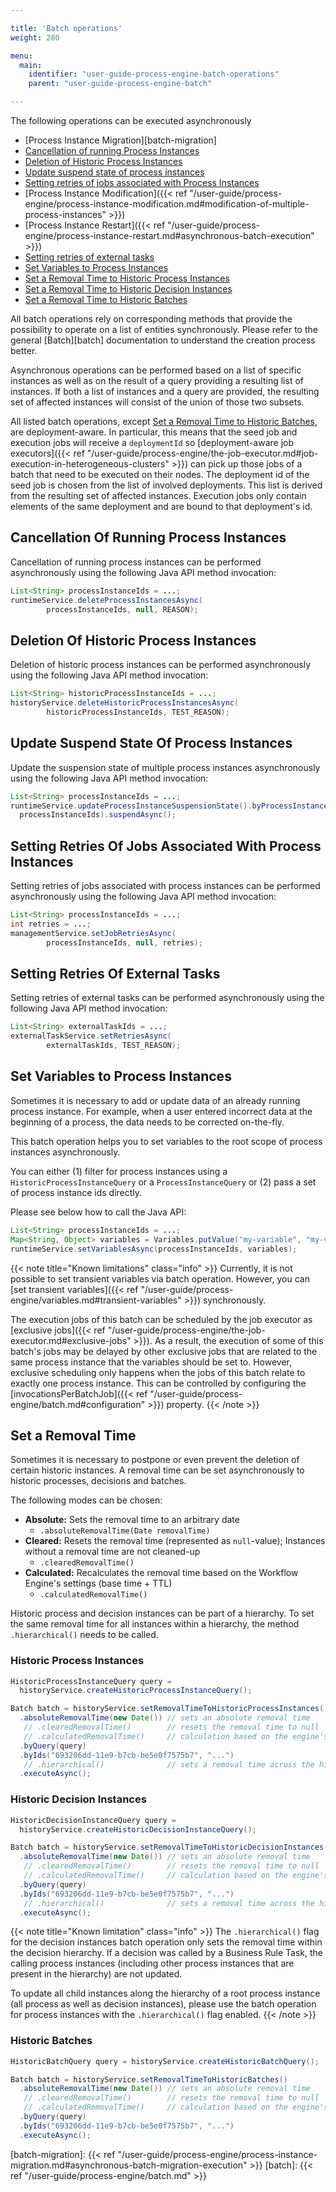 ```yaml
---

title: 'Batch operations'
weight: 280

menu:
  main:
    identifier: "user-guide-process-engine-batch-operations"
    parent: "user-guide-process-engine-batch"

---
```


The following operations can be executed asynchronously

- [Process Instance Migration][batch-migration]
- [Cancellation of running Process Instances](#cancellation-of-running-process-instances)
- [Deletion of Historic Process Instances](#deletion-of-historic-process-instances)
- [Update suspend state of process instances](#update-suspend-state-of-process-instances)
- [Setting retries of jobs associated with Process Instances](#setting-retries-of-jobs-associated-with-process-instances)
- [Process Instance Modification]({{< ref "/user-guide/process-engine/process-instance-modification.md#modification-of-multiple-process-instances" >}})
- [Process Instance Restart]({{< ref "/user-guide/process-engine/process-instance-restart.md#asynchronous-batch-execution" >}})
- [Setting retries of external tasks](#setting-retries-of-external-tasks)
- [Set Variables to Process Instances](#set-variables-to-process-instances)
- [Set a Removal Time to Historic Process Instances](#historic-process-instances)
- [Set a Removal Time to Historic Decision Instances](#historic-decision-instances)
- [Set a Removal Time to Historic Batches](#historic-batches)

All batch operations rely on corresponding methods that provide the possibility to
operate on a list of entities synchronously. Please refer to the general [Batch][batch] documentation to
understand the creation process better.

Asynchronous operations can be performed based on a list of specific instances as well as on the result of a query providing a
resulting list of instances. If both a list of instances and a query are provided, the resulting set of affected instances
will consist of the union of those two subsets.

All listed batch operations, except [Set a Removal Time to Historic Batches](#historic-batches), are deployment-aware.
In particular, this means that the seed job and execution jobs will receive a `deploymentId` so [deployment-aware job executors]({{< ref "/user-guide/process-engine/the-job-executor.md#job-execution-in-heterogeneous-clusters" >}}) can pick up those jobs of a batch that need to be executed on their nodes. The deployment id of the seed job is chosen from the list of involved deployments. This list is derived from the resulting set of affected instances. Execution jobs only contain elements of the same deployment and are bound to that deployment's id.

## Cancellation Of Running Process Instances

Cancellation of running process instances can be performed asynchronously using the following Java API method invocation:

```java
List<String> processInstanceIds = ...;
runtimeService.deleteProcessInstancesAsync(
        processInstanceIds, null, REASON);
```


## Deletion Of Historic Process Instances

Deletion of historic process instances can be performed asynchronously using the following Java API method invocation:

```java
List<String> historicProcessInstanceIds = ...;
historyService.deleteHistoricProcessInstancesAsync(
        historicProcessInstanceIds, TEST_REASON);
```

## Update Suspend State Of Process Instances

Update the suspension state of multiple process instances asynchronously using the following Java API method invocation:

```java
List<String> processInstanceIds = ...;
runtimeService.updateProcessInstanceSuspensionState().byProcessInstanceIds(
  processInstanceIds).suspendAsync();
```

## Setting Retries Of Jobs Associated With Process Instances

Setting retries of jobs associated with process instances can be performed asynchronously using the following Java API method invocation:

```java
List<String> processInstanceIds = ...;
int retries = ...;
managementService.setJobRetriesAsync(
        processInstanceIds, null, retries);
```

## Setting Retries Of External Tasks

Setting retries of external tasks can be performed asynchronously using the following Java API method invocation:

```java
List<String> externalTaskIds = ...;
externalTaskService.setRetriesAsync(
        externalTaskIds, TEST_REASON);
```

## Set Variables to Process Instances

Sometimes it is necessary to add or update data of an already running process instance. 
For example, when a user entered incorrect data at the beginning of a process, 
the data needs to be corrected on-the-fly. 

This batch operation helps you to set variables to the root scope of process instances asynchronously.

You can either (1) filter for process instances using a `HistoricProcessInstanceQuery` or a `ProcessInstanceQuery`
or (2) pass a set of process instance ids directly.

Please see below how to call the Java API:

```java
List<String> processInstanceIds = ...;
Map<String, Object> variables = Variables.putValue("my-variable", "my-value");
runtimeService.setVariablesAsync(processInstanceIds, variables);
```

{{< note title="Known limitations" class="info" >}}
Currently, it is not possible to set transient variables via batch operation. However,
you can [set transient variables]({{< ref "/user-guide/process-engine/variables.md#transient-variables" >}}) synchronously.

The execution jobs of this batch can be scheduled by the job executor as [exclusive jobs]({{< ref "/user-guide/process-engine/the-job-executor.md#exclusive-jobs" >}}).
As a result, the execution of some of this batch's jobs may be delayed by other exclusive jobs that are related to the same process instance that the variables should be set to.
However, exclusive scheduling only happens when the jobs of this batch relate to exactly one process instance. 
This can be controlled by configuring the [invocationsPerBatchJob]({{< ref "/user-guide/process-engine/batch.md#configuration" >}}) property.
{{< /note >}}

## Set a Removal Time

Sometimes it is necessary to postpone or even prevent the deletion of certain historic instances.
A removal time can be set asynchronously to historic processes, decisions and batches.

The following modes can be chosen:

* **Absolute:** Sets the removal time to an arbitrary date
  * `.absoluteRemovalTime(Date removalTime)`
* **Cleared:** Resets the removal time (represented as `null`-value); Instances without a removal time are not cleaned-up
  * `.clearedRemovalTime()`
* **Calculated:** Recalculates the removal time based on the Workflow Engine's settings (base time + TTL)
  * `.calculatedRemovalTime()`

Historic process and decision instances can be part of a hierarchy. To set the same removal time for all instances within
a hierarchy, the method `.hierarchical()` needs to be called.

### Historic Process Instances

```java
HistoricProcessInstanceQuery query = 
  historyService.createHistoricProcessInstanceQuery();

Batch batch = historyService.setRemovalTimeToHistoricProcessInstances()
  .absoluteRemovalTime(new Date()) // sets an absolute removal time
   // .clearedRemovalTime()        // resets the removal time to null
   // .calculatedRemovalTime()     // calculation based on the engine's configuration
  .byQuery(query)
  .byIds("693206dd-11e9-b7cb-be5e0f7575b7", "...")
   // .hierarchical()              // sets a removal time across the hierarchy
  .executeAsync();
```

### Historic Decision Instances

```java
HistoricDecisionInstanceQuery query = 
  historyService.createHistoricDecisionInstanceQuery();

Batch batch = historyService.setRemovalTimeToHistoricDecisionInstances()
  .absoluteRemovalTime(new Date()) // sets an absolute removal time
   // .clearedRemovalTime()        // resets the removal time to null
   // .calculatedRemovalTime()     // calculation based on the engine's configuration 
  .byQuery(query)
  .byIds("693206dd-11e9-b7cb-be5e0f7575b7", "...")
   // .hierarchical()              // sets a removal time across the hierarchy
  .executeAsync();
```

{{< note title="Known limitation" class="info" >}}
The `.hierarchical()` flag for the decision instances batch operation only sets the removal time within the decision 
hierarchy. If a decision was called by a Business Rule Task, the calling process instances (including other process 
instances that are present in the hierarchy) are not updated. 

To update all child instances along the hierarchy of a root process instance (all process as well as decision instances), 
please use the batch operation for process instances with the `.hierarchical()` flag enabled.
{{< /note >}}

### Historic Batches

```java
HistoricBatchQuery query = historyService.createHistoricBatchQuery();

Batch batch = historyService.setRemovalTimeToHistoricBatches()
  .absoluteRemovalTime(new Date()) // sets an absolute removal time
   // .clearedRemovalTime()        // resets the removal time to null
   // .calculatedRemovalTime()     // calculation based on the engine's configuration
  .byQuery(query)
  .byIds("693206dd-11e9-b7cb-be5e0f7575b7", "...")
  .executeAsync();
```

[batch-migration]: {{< ref "/user-guide/process-engine/process-instance-migration.md#asynchronous-batch-migration-execution" >}}
[batch]: {{< ref "/user-guide/process-engine/batch.md" >}}
